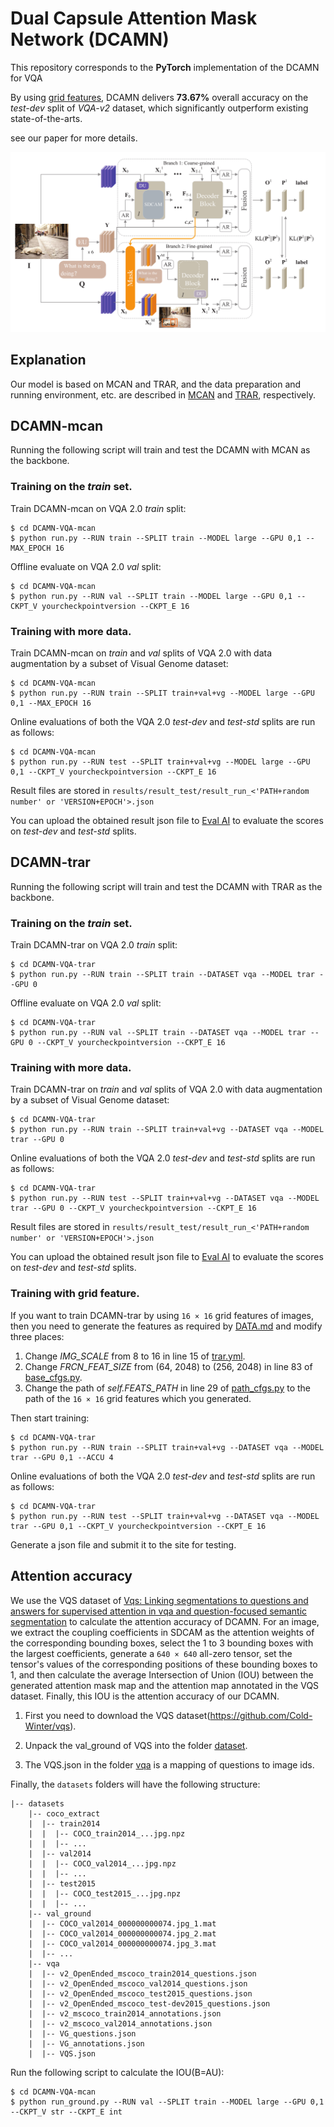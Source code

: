 # Dual Capsule Attention Mask Network (DCAMN)

This repository corresponds to the **PyTorch** implementation of the DCAMN for VQA

By using [grid features](https://openaccess.thecvf.com/content_CVPR_2020/html/Jiang_In_Defense_of_Grid_Features_for_Visual_Question_Answering_CVPR_2020_paper.html), DCAMN delivers **73.67%** overall accuracy on the *test-dev* split of *VQA-v2* dataset, which significantly outperform existing state-of-the-arts. 

see our paper for more details.

![Overview of MCAN](DCAMN.png)

## Explanation 

Our model is based on MCAN and TRAR, and the data preparation and running environment, etc. are described in [MCAN](/DCAMN-VQA-mcan/README.md) and [TRAR](/DCAMN-VQA-trar/README.md), respectively.

## DCAMN-mcan
Running the following script will train and test the DCAMN with MCAN as the backbone.
### Training on the *train* set.

Train DCAMN-mcan on VQA 2.0 *train* split:

    $ cd DCAMN-VQA-mcan
    $ python run.py --RUN train --SPLIT train --MODEL large --GPU 0,1 --MAX_EPOCH 16

Offline evaluate on VQA 2.0 *val* split:

    $ cd DCAMN-VQA-mcan
    $ python run.py --RUN val --SPLIT train --MODEL large --GPU 0,1 --CKPT_V yourcheckpointversion --CKPT_E 16

### Training with more data.

Train DCAMN-mcan on *train* and *val* splits of VQA 2.0 with data augmentation by a subset of Visual Genome dataset:

    $ cd DCAMN-VQA-mcan
    $ python run.py --RUN train --SPLIT train+val+vg --MODEL large --GPU 0,1 --MAX_EPOCH 16

Online evaluations of both the VQA 2.0 *test-dev* and *test-std* splits are run as follows:

    $ cd DCAMN-VQA-mcan
    $ python run.py --RUN test --SPLIT train+val+vg --MODEL large --GPU 0,1 --CKPT_V yourcheckpointversion --CKPT_E 16


Result files are stored in ```results/result_test/result_run_<'PATH+random number' or 'VERSION+EPOCH'>.json```

You can upload the obtained result json file to [Eval AI](https://evalai.cloudcv.org/web/challenges/challenge-page/163/overview) to evaluate the scores on *test-dev* and *test-std* splits.

## DCAMN-trar
Running the following script will train and test the DCAMN with TRAR as the backbone.
### Training on the *train* set.

Train DCAMN-trar on VQA 2.0 *train* split:

    $ cd DCAMN-VQA-trar
    $ python run.py --RUN train --SPLIT train --DATASET vqa --MODEL trar --GPU 0

Offline evaluate on VQA 2.0 *val* split:

    $ cd DCAMN-VQA-trar
    $ python run.py --RUN val --SPLIT train --DATASET vqa --MODEL trar --GPU 0 --CKPT_V yourcheckpointversion --CKPT_E 16

### Training with more data.

Train DCAMN-trar on *train* and *val* splits of VQA 2.0 with data augmentation by a subset of Visual Genome dataset:

    $ cd DCAMN-VQA-trar
    $ python run.py --RUN train --SPLIT train+val+vg --DATASET vqa --MODEL trar --GPU 0

Online evaluations of both the VQA 2.0 *test-dev* and *test-std* splits are run as follows:

    $ cd DCAMN-VQA-trar
    $ python run.py --RUN test --SPLIT train+val+vg --DATASET vqa --MODEL trar --GPU 0 --CKPT_V yourcheckpointversion --CKPT_E 16


Result files are stored in ```results/result_test/result_run_<'PATH+random number' or 'VERSION+EPOCH'>.json```

You can upload the obtained result json file to [Eval AI](https://evalai.cloudcv.org/web/challenges/challenge-page/163/overview) to evaluate the scores on *test-dev* and *test-std* splits.

### Training with grid feature.

If you want to train DCAMN-trar by using `16 × 16` grid features of images, then you need to generate the features as required by [DATA.md](/DCAMN-VQA-trar/DATA.md) and modify three places:

1. Change *IMG_SCALE* from 8 to 16 in line 15 of [trar.yml](/DCAMN-VQA-trar/configs/vqa/trar.yml).
2. Change *FRCN_FEAT_SIZE* from (64, 2048) to (256, 2048) in line 83 of [base_cfgs.py](/DCAMN-VQA-trar/openvqa/core/base_cfgs.py).
3. Change the path of *self.FEATS_PATH* in line 29 of [path_cfgs.py](/DCAMN-VQA-trar/openvqa/core/path_cfgs.py) to the path of the `16 × 16` grid features which you generated.

Then start training:

    $ cd DCAMN-VQA-trar
    $ python run.py --RUN train --SPLIT train+val+vg --DATASET vqa --MODEL trar --GPU 0,1 --ACCU 4

Online evaluations of both the VQA 2.0 *test-dev* and *test-std* splits are run as follows:

    $ cd DCAMN-VQA-trar
    $ python run.py --RUN test --SPLIT train+val+vg --DATASET vqa --MODEL trar --GPU 0,1 --CKPT_V yourcheckpointversion --CKPT_E 16

Generate a json file and submit it to the site for testing.

## Attention accuracy

We use the VQS dataset of [Vqs: Linking segmentations to questions and answers for supervised attention in vqa and question-focused semantic segmentation](https://openaccess.thecvf.com/content_iccv_2017/html/Gan_VQS_Linking_Segmentations_ICCV_2017_paper.html) to calculate the attention accuracy of DCAMN. For an image, we extract the coupling coefficients in SDCAM as the attention weights of the corresponding bounding boxes, select the 1 to 3 bounding boxes with the largest coefficients, generate a `640 × 640` all-zero tensor, set the tensor's values of the corresponding positions of these bounding boxes to 1, and then calculate the average Intersection of Union (IOU) between the generated attention mask map and the attention map annotated in the VQS dataset. Finally, this IOU is the attention accuracy of our DCAMN.

1. First you need to download the VQS dataset(https://github.com/Cold-Winter/vqs).

2. Unpack the val_ground of VQS into the folder [dataset](/DCAMN-VQA-mcan/datasets).

3. The VQS.json in the folder [vqa](/DCAMN-VQA-mcan/datasets/vqa) is a mapping of questions to image ids.

Finally, the `datasets` folders will have the following structure:

```angular2html
|-- datasets
	|-- coco_extract
	|  |-- train2014
	|  |  |-- COCO_train2014_...jpg.npz
	|  |  |-- ...
	|  |-- val2014
	|  |  |-- COCO_val2014_...jpg.npz
	|  |  |-- ...
	|  |-- test2015
	|  |  |-- COCO_test2015_...jpg.npz
	|  |  |-- ...
	|-- val_ground
	|  |-- COCO_val2014_000000000074.jpg_1.mat
	|  |-- COCO_val2014_000000000074.jpg_2.mat
	|  |-- COCO_val2014_000000000074.jpg_3.mat
	|  |-- ...
	|-- vqa
	|  |-- v2_OpenEnded_mscoco_train2014_questions.json
	|  |-- v2_OpenEnded_mscoco_val2014_questions.json
	|  |-- v2_OpenEnded_mscoco_test2015_questions.json
	|  |-- v2_OpenEnded_mscoco_test-dev2015_questions.json
	|  |-- v2_mscoco_train2014_annotations.json
	|  |-- v2_mscoco_val2014_annotations.json
	|  |-- VG_questions.json
	|  |-- VG_annotations.json
	|  |-- VQS.json

```
Run the following script to calculate the IOU(B=AU):

    $ cd DCAMN-VQA-mcan
    $ python run_ground.py --RUN val --SPLIT train --MODEL large --GPU 0,1 --CKPT_V str --CKPT_E int
